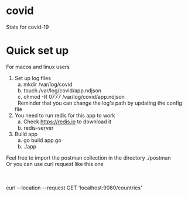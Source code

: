 # covid
Stats for covid-19

# Quick set up

For macos and linux users

1. Set up log files  <br />
&nbsp; a. mkdir /var/log/covid  <br />
&nbsp; b. touch /var/log/covid/app.ndjson  <br />
&nbsp; c. chmod -R 0777 /var/log/covid/app.ndjson  <br />
&nbsp; Reminder that you can change the log's path by updating the config file  <br />
2. You need to run redis for this app to work  <br />
&nbsp; a. Check https://redis.io to download  it<br />
&nbsp; b. redis-server  <br />
3. Build app  <br />
&nbsp; a. go build app.go  <br />
&nbsp; b. ./app  <br />

Feel free to import the postman collection in the directory ./postman  <br />
Or you can use curl request like this one

<br /><br />
curl --location --request GET 'localhost:9080/countries'
